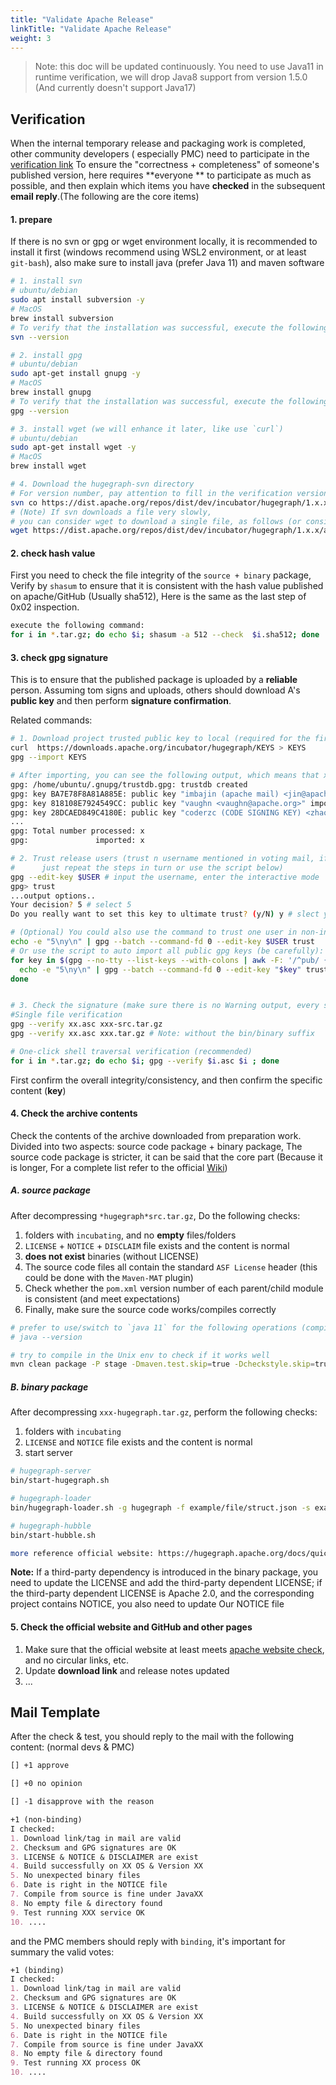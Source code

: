 ```yaml
---
title: "Validate Apache Release"
linkTitle: "Validate Apache Release"
weight: 3
---
```


> Note: this doc will be updated continuously.
> You need to use Java11 in runtime verification, we will drop Java8 support from version 1.5.0 (And currently doesn't support Java17)

## Verification

When the internal temporary release and packaging work is completed, other community developers (
especially PMC) need to participate in the [verification link](https://cwiki.apache.org/confluence/display/INCUBATOR/Incubator+Release+Checklist)
To ensure the "correctness + completeness" of someone's published version, here requires **everyone
** to participate as much as possible, and then explain which items you have **checked** in the
subsequent **email reply**.(The following are the core items)

#### 1. prepare

If there is no svn or gpg or wget environment locally, it is recommended to install it first 
(windows recommend using WSL2 environment, or at least `git-bash`), also make sure to install java 
(prefer Java 11) and maven software

```bash
# 1. install svn
# ubuntu/debian
sudo apt install subversion -y
# MacOS
brew install subversion
# To verify that the installation was successful, execute the following command:
svn --version

# 2. install gpg
# ubuntu/debian
sudo apt-get install gnupg -y
# MacOS
brew install gnupg
# To verify that the installation was successful, execute the following command:
gpg --version

# 3. install wget (we will enhance it later, like use `curl`)
# ubuntu/debian
sudo apt-get install wget -y
# MacOS
brew install wget

# 4. Download the hugegraph-svn directory 
# For version number, pay attention to fill in the verification version
svn co https://dist.apache.org/repos/dist/dev/incubator/hugegraph/1.x.x/
# (Note) If svn downloads a file very slowly, 
# you can consider wget to download a single file, as follows (or consider using a proxy)
wget https://dist.apache.org/repos/dist/dev/incubator/hugegraph/1.x.x/apache-hugegraph-toolchain-incubating-1.x.x.tar.gz
```

#### 2. check hash value

First you need to check the file integrity of the `source + binary` package, Verify by `shasum` to
ensure that it is consistent with the hash value published on apache/GitHub (Usually sha512), Here
is the same as the last step of 0x02 inspection.

```bash
execute the following command:
for i in *.tar.gz; do echo $i; shasum -a 512 --check  $i.sha512; done
```

#### 3. check gpg signature

This is to ensure that the published package is uploaded by a **reliable** person.
Assuming tom signs and uploads,
others should download A's **public key** and then perform **signature
confirmation**.

Related commands:

```bash
# 1. Download project trusted public key to local (required for the first time) & import
curl  https://downloads.apache.org/incubator/hugegraph/KEYS > KEYS
gpg --import KEYS

# After importing, you can see the following output, which means that x user public keys have been imported
gpg: /home/ubuntu/.gnupg/trustdb.gpg: trustdb created
gpg: key BA7E78F8A81A885E: public key "imbajin (apache mail) <jin@apache.org>" imported
gpg: key 818108E7924549CC: public key "vaughn <vaughn@apache.org>" imported
gpg: key 28DCAED849C4180E: public key "coderzc (CODE SIGNING KEY) <zhaocong@apache.org>" imported
...
gpg: Total number processed: x
gpg:               imported: x

# 2. Trust release users (trust n username mentioned in voting mail, if more than one user, 
#      just repeat the steps in turn or use the script below)
gpg --edit-key $USER # input the username, enter the interactive mode
gpg> trust
...output options..
Your decision? 5 # select 5
Do you really want to set this key to ultimate trust? (y/N) y # slect y, then q quits trusting the next user

# (Optional) You could also use the command to trust one user in non-interactive mode:
echo -e "5\ny\n" | gpg --batch --command-fd 0 --edit-key $USER trust
# Or use the script to auto import all public gpg keys (be carefully):
for key in $(gpg --no-tty --list-keys --with-colons | awk -F: '/^pub/ {print $5}'); do
  echo -e "5\ny\n" | gpg --batch --command-fd 0 --edit-key "$key" trust
done


# 3. Check the signature (make sure there is no Warning output, every source/binary file prompts Good Signature)
#Single file verification
gpg --verify xx.asc xxx-src.tar.gz
gpg --verify xx.asc xxx.tar.gz # Note: without the bin/binary suffix

# One-click shell traversal verification (recommended)
for i in *.tar.gz; do echo $i; gpg --verify $i.asc $i ; done

```

First confirm the overall integrity/consistency, and then confirm the specific content (**key**)

#### 4. Check the archive contents

Check the contents of the archive downloaded from preparation work. Divided into two aspects: source code package + binary package, The source code package is stricter, it can be said that the core part (Because it is longer, For a complete list refer to
the official [Wiki](https://cwiki.apache.org/confluence/display/INCUBATOR/Incubator+Release+Checklist))

##### A. source package

After decompressing `*hugegraph*src.tar.gz`, Do the following checks:

1. folders with `incubating`, and no **empty** files/folders
2. `LICENSE` + `NOTICE` + `DISCLAIM` file exists and the content is normal
3. **does not exist** binaries (without LICENSE)
4. The source code files all contain the standard `ASF License` header (this could be done with
   the `Maven-MAT` plugin)
5. Check whether the `pom.xml` version number of each parent/child module is consistent (and meet
   expectations)
6. Finally, make sure the source code works/compiles correctly

```bash
# prefer to use/switch to `java 11` for the following operations (compiling/running) (Note: `Computer` only supports `java >= 11`)
# java --version

# try to compile in the Unix env to check if it works well
mvn clean package -P stage -Dmaven.test.skip=true -Dcheckstyle.skip=true
```

##### B. binary package

After decompressing `xxx-hugegraph.tar.gz`, perform the following checks:

1. folders with `incubating`
2. `LICENSE` and `NOTICE` file exists and the content is normal
3. start server

```bash
# hugegraph-server
bin/start-hugegraph.sh

# hugegraph-loader
bin/hugegraph-loader.sh -g hugegraph -f example/file/struct.json -s example/file/schema.groovy

# hugegraph-hubble
bin/start-hubble.sh

more reference official website: https://hugegraph.apache.org/docs/quickstart
```

**Note:** If a third-party dependency is introduced in the binary package, you need to update the
LICENSE and add the third-party dependent LICENSE; if the third-party dependent LICENSE is Apache
2.0, and the corresponding project contains NOTICE, you also need to update Our NOTICE file

#### 5. Check the official website and GitHub and other pages

1. Make sure that the official website at least meets [apache website check](https://whimsy.apache.org/pods/project/hugegraph),
   and no circular links, etc.
2. Update **download link** and release notes updated
3. ...

## Mail Template

After the check & test, you should reply to the mail with the following content: (normal devs & PMC)

```markdown
[] +1 approve

[] +0 no opinion

[] -1 disapprove with the reason
```

```markdown
+1 (non-binding)
I checked:
1. Download link/tag in mail are valid
2. Checksum and GPG signatures are OK
3. LICENSE & NOTICE & DISCLAIMER are exist
4. Build successfully on XX OS & Version XX
5. No unexpected binary files
6. Date is right in the NOTICE file
7. Compile from source is fine under JavaXX
8. No empty file & directory found
9. Test running XXX service OK
10. ....
```

and the PMC members should reply with `binding`, it's important for summary the valid votes:

```markdown
+1 (binding)
I checked:
1. Download link/tag in mail are valid
2. Checksum and GPG signatures are OK
3. LICENSE & NOTICE & DISCLAIMER are exist
4. Build successfully on XX OS & Version XX
5. No unexpected binary files
6. Date is right in the NOTICE file
7. Compile from source is fine under JavaXX
8. No empty file & directory found
9. Test running XX process OK
10. ....
```
